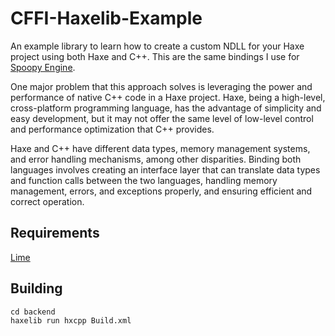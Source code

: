 # CFFI-Haxelib-Example
An example library to learn how to create a custom NDLL for your Haxe project using both Haxe and C++. This are the same bindings I use for [Spoopy Engine](https://github.com/Project-Ever-Changing/spoopy).

One major problem that this approach solves is leveraging the power and performance of native C++ code in a Haxe project. Haxe, being a high-level, cross-platform programming language, has the advantage of simplicity and easy development, but it may not offer the same level of low-level control and performance optimization that C++ provides.

Haxe and C++ have different data types, memory management systems, and error handling mechanisms, among other disparities. Binding both languages involves creating an interface layer that can translate data types and function calls between the two languages, handling memory management, errors, and exceptions properly, and ensuring efficient and correct operation.

## Requirements
[Lime](https://lib.haxe.org/p/lime/)


## Building

    cd backend
    haxelib run hxcpp Build.xml
